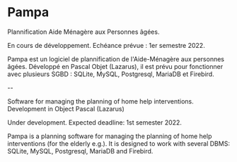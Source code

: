 # Pampa
Plannification Aide Ménagère aux Personnes âgées.

En cours de développement. Echéance prévue : 1er semestre 2022.

Pampa est un logiciel de plannification de l'Aide-Ménagère aux personnes âgées. Développé en Pascal Objet (Lazarus), il est prévu pour fonctionner avec plusieurs SGBD : SQLite, MySQL, Postgresql, MariaDB et Firebird.


--

Software for managing the planning of home help interventions. Development in Object Pascal (Lazarus)

Under development. Expected deadline: 1st semester 2022.

Pampa is a planning software for managing the planning of home help interventions (for the elderly e.g.). It is designed to work with several DBMS: SQLite, MySQL, Postgresql, MariaDB and Firebird.
